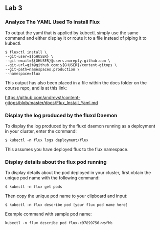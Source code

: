 ## Lab 3

### Analyze The YAML Used To Install Flux

To output the yaml that is applied by kubectl, simply use the same command and either display it or route it to a file instead of piping it to kubectl.

```shell
$ fluxctl install \
--git-user=${GHUSER} \
--git-email=${GHUSER}@users.noreply.github.com \
--git-url=git@github.com:${GHUSER}/content-gitops \
--git-path=namespaces,production \
--namespace=flux
```
This output has also been placed in a file within the docs folder on the course repo, and is at this link:

https://github.com/andrevst/content-gitops/blob/master/docs/Flux_Install_Yaml.md

### Display the log produced by the fluxd Daemon

To display the log produced by the fluxd daemon running as a deployment in your cluster, enter the command:

```shell
$ kubectl -n flux logs deployment/flux
```

This assumes you have deployed flux to the flux namespace.


### Display details about the flux pod running

To display details about the pod deployed in your cluster, first obtain the unique pod name with the following command:

```Shell
$ kubectl -n flux get pods
```

Then copy the unique pod name to your clipboard and input:

```Shell
$ kubectl -n flux describe pod [your flux pod name here]
```

Example command with sample pod name:

```Shell
kubectl -n flux describe pod flux-c97899756-wsfhb
```
